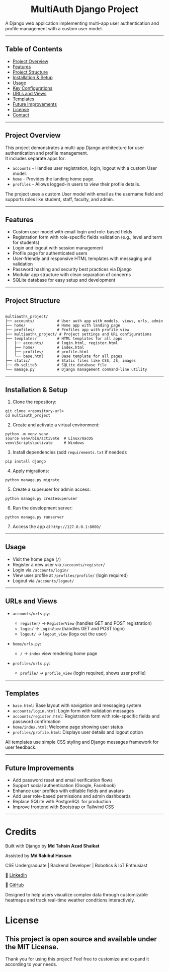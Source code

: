 # <h1 align="center"> MultiAuth Django Project </h1>

A Django web application implementing multi-app user authentication and profile management with a custom user model.

---

## Table of Contents

- [Project Overview](#project-overview)
- [Features](#features)
- [Project Structure](#project-structure)
- [Installation & Setup](#installation--setup)
- [Usage](#usage)
- [Key Configurations](#key-configurations)
- [URLs and Views](#urls-and-views)
- [Templates](#templates)
- [Future Improvements](#future-improvements)
- [License](#license)
- [Contact](#contact)

---

## Project Overview

This project demonstrates a multi-app Django architecture for user authentication and profile management.  
It includes separate apps for:

- `accounts` - Handles user registration, login, logout with a custom User model.  
- `home` - Provides the landing home page.  
- `profiles` - Allows logged-in users to view their profile details.

The project uses a custom User model with email as the username field and supports roles like student, staff, faculty, and admin.

---

## Features

- Custom user model with email login and role-based fields  
- Registration form with role-specific fields validation (e.g., level and term for students)  
- Login and logout with session management  
- Profile page for authenticated users  
- User-friendly and responsive HTML templates with messaging and validation  
- Password hashing and security best practices via Django  
- Modular app structure with clean separation of concerns  
- SQLite database for easy setup and development

---

## Project Structure

```

multiauth\_project/
├── accounts/          # User auth app with models, views, urls, admin
├── home/              # Home app with landing page
├── profiles/          # Profiles app with profile view
├── multiauth\_project/ # Project settings and URL configurations
├── templates/         # HTML templates for all apps
│   ├── accounts/      # login.html, register.html
│   ├── home/          # index.html
│   ├── profiles/      # profile.html
│   └── base.html      # Base template for all pages
├── static/            # Static files like CSS, JS, images
├── db.sqlite3         # SQLite database file
└── manage.py          # Django management command-line utility

```

---

## Installation & Setup

1. Clone the repository:

```
git clone <repository-url>
cd multiauth_project
```

2. Create and activate a virtual environment:

```
python -m venv venv
source venv/bin/activate  # Linux/macOS
venv\Scripts\activate     # Windows
```

3. Install dependencies (add `requirements.txt` if needed):

```
pip install django
```

4. Apply migrations:

```
python manage.py migrate
```

5. Create a superuser for admin access:

```
python manage.py createsuperuser
```

6. Run the development server:

```
python manage.py runserver
```

7. Access the app at `http://127.0.0.1:8000/`

---

## Usage

* Visit the home page (`/`)
* Register a new user via `/accounts/register/`
* Login via `/accounts/login/`
* View user profile at `/profiles/profile/` (login required)
* Logout via `/accounts/logout/`

---

## URLs and Views

* `accounts/urls.py`:

  * `register/` → `RegisterView` (handles GET and POST registration)
  * `login/` → `LoginView` (handles GET and POST login)
  * `logout/` → `logout_view` (logs out the user)

* `home/urls.py`:

  * `/` → `index` view rendering home page

* `profiles/urls.py`:

  * `profile/` → `profile_view` (login required, shows user profile)

---

## Templates

* `base.html`: Base layout with navigation and messaging system
* `accounts/login.html`: Login form with validation messages
* `accounts/register.html`: Registration form with role-specific fields and password confirmation
* `home/index.html`: Welcome page showing user status
* `profiles/profile.html`: Displays user details and logout option

All templates use simple CSS styling and Django messages framework for user feedback.

---

## Future Improvements

* Add password reset and email verification flows
* Support social authentication (Google, Facebook)
* Enhance user profiles with editable fields and avatars
* Add user role-based permissions and admin dashboards
* Replace SQLite with PostgreSQL for production
* Improve frontend with Bootstrap or Tailwind CSS

---

# Credits

Built with Django by **Md Tahsin Azad Shaikat**

Assisted by **Md Rakibul Hassan**

CSE Undergraduate | Backend Developer | Robotics & IoT Enthusiast

🔗 [LinkedIn](https://www.linkedin.com/in/md-rakibul-hassan-507b00308)

🐙 [GitHub](https://github.com/RR0327)

Designed to help users visualize complex data through customizable heatmaps and track real-time weather conditions interactively. 

# License

This project is open source and available under the MIT License.
---

Thank you for using this project!
Feel free to customize and expand it according to your needs.